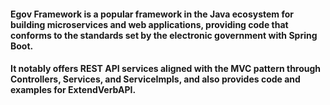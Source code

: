 #### Egov Framework is a popular framework in the Java ecosystem for building microservices and web applications, providing code that conforms to the standards set by the electronic government with Spring Boot.

#### It notably offers REST API services aligned with the MVC pattern through Controllers, Services, and ServiceImpls, and also provides code and examples for ExtendVerbAPI.
